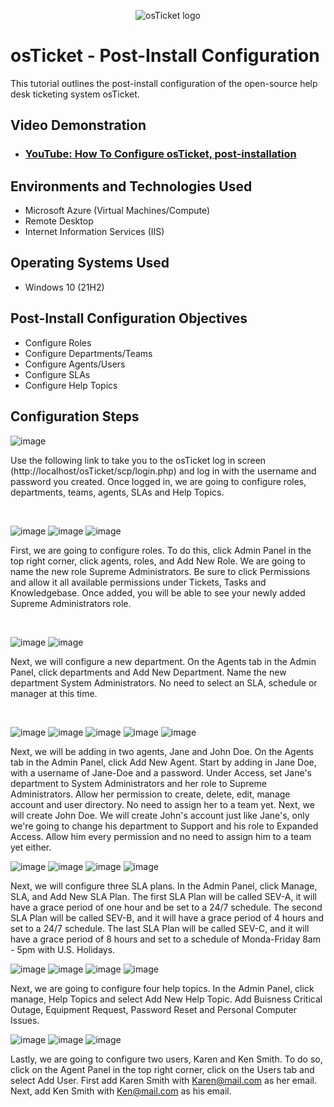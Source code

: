 <p align="center">
<img src="https://i.imgur.com/Clzj7Xs.png" alt="osTicket logo"/>
</p>

<h1>osTicket - Post-Install Configuration</h1>
This tutorial outlines the post-install configuration of the open-source help desk ticketing system osTicket.<br />


<h2>Video Demonstration</h2>

- ### [YouTube: How To Configure osTicket, post-installation](https://www.youtube.com)

<h2>Environments and Technologies Used</h2>

- Microsoft Azure (Virtual Machines/Compute)
- Remote Desktop
- Internet Information Services (IIS)

<h2>Operating Systems Used </h2>

- Windows 10</b> (21H2)

<h2>Post-Install Configuration Objectives</h2>

- Configure Roles
- Configure Departments/Teams
- Configure Agents/Users
- Configure SLAs
- Configure Help Topics

<h2>Configuration Steps</h2>

![image](https://github.com/user-attachments/assets/5b1c1e43-0633-4fa1-acb8-9156d58f0226)

</p>
<p>
Use the following link to take you to the osTicket log in screen (http://localhost/osTicket/scp/login.php) and log in with the username and password you created. Once logged in, we are going to configure roles, departments, teams, agents, SLAs and Help Topics. 

</p>
<br />

<p>
  
![image](https://github.com/user-attachments/assets/5fab6cf7-59a5-425d-b759-28c20ed529f0)
![image](https://github.com/user-attachments/assets/e939e9cf-c8f6-410d-842c-eac0ca17ccea)
![image](https://github.com/user-attachments/assets/9051e13f-3d50-46c0-a818-0f223b34c653)

</p>
<p>
First, we are going to configure roles. To do this, click Admin Panel in the top right corner, click agents, roles, and Add New Role. We are going to name the new role Supreme Administrators. Be sure to click Permissions and allow it all available permissions under Tickets, Tasks and Knowledgebase. Once added, you will be able to see your newly added Supreme Administrators role.
</p>
<br />

<p>
  
![image](https://github.com/user-attachments/assets/b45fce72-cb95-4147-9173-48af704ea61b)
![image](https://github.com/user-attachments/assets/09e26c9f-3827-42e9-96da-8719a856b09b)

</p>
<p>
Next, we will configure a new department. On the Agents tab in the Admin Panel, click departments and Add New Department. Name the new department System Administrators. No need to select an SLA, schedule or manager at this time. 
</p>
<br />

![image](https://github.com/user-attachments/assets/51ac2a90-de9f-47e5-b5bd-acb9dcd00d50)
![image](https://github.com/user-attachments/assets/a9dbee7c-a3fb-4645-a6d9-c73e43afcd49)
![image](https://github.com/user-attachments/assets/06be2843-f039-4102-8352-3db6590cfc35)
![image](https://github.com/user-attachments/assets/acef2aba-5173-4d37-b9d6-f25466fcdb6d)
![image](https://github.com/user-attachments/assets/c2916268-296d-44f1-9f29-ef973cfe30c1)


Next, we will be adding in two agents, Jane and John Doe. On the Agents tab in the Admin Panel, click Add New Agent. Start by adding in Jane Doe, with a username of Jane-Doe and a password. Under Access, set Jane's department to System Administrators and her role to Supreme Administrators. Allow her permission to create, delete, edit, manage account and user directory. No need to assign her to a team yet. Next, we will create John Doe. We will create John's account just like Jane's, only we're going to change his department to Support and his role to Expanded Access. Allow him every permission and no need to assign him to a team yet either. 

![image](https://github.com/user-attachments/assets/9fdef37a-60f2-4eac-8d26-a7bf8660b621)
![image](https://github.com/user-attachments/assets/273cccaf-40fe-40f0-9229-7fb09d8df270)
![image](https://github.com/user-attachments/assets/7f103087-7960-4989-bc4f-51eb0a66d52b)
![image](https://github.com/user-attachments/assets/158780af-c6ef-48d0-93b1-152a2cb59e77)


Next, we will configure three SLA plans. In the Admin Panel, click Manage, SLA, and Add New SLA Plan. The first SLA Plan will be called SEV-A, it will have a grace period of one hour and be set to a 24/7 schedule. The second SLA Plan will be called SEV-B, and it will have a grace period of 4 hours and set to a 24/7 schedule. The last SLA Plan will be called SEV-C, and it will have a grace period of 8 hours and set to a schedule of Monda-Friday 8am - 5pm with U.S. Holidays. 

![image](https://github.com/user-attachments/assets/9a3785d8-978e-4b9c-a2bd-625fd5349aff)
![image](https://github.com/user-attachments/assets/17c2230e-5316-4781-93ec-928ae9ed3ca5)
![image](https://github.com/user-attachments/assets/79d7f02f-3176-45b8-b124-7f690af9220d)
![image](https://github.com/user-attachments/assets/86b84d11-beb9-4cec-b8d5-90d15b464618)


Next, we are going to configure four help topics. In the Admin Panel, click manage, Help Topics and select Add New Help Topic. Add Buisness Critical Outage, Equipment Request, Password Reset and Personal Computer Issues. 


![image](https://github.com/user-attachments/assets/11f00c48-aa86-4c9b-aaca-925149848058)
![image](https://github.com/user-attachments/assets/24705015-36e8-4dd3-b015-bc765aab8497)
![image](https://github.com/user-attachments/assets/8b086a84-d3bb-4235-82d4-0d1fe7788817)


Lastly, we are going to configure two users, Karen and Ken Smith. To do so, click on the Agent Panel in the top right corner, click on the Users tab and select Add User. First add Karen Smith with Karen@mail.com as her email. Next, add Ken Smith with Ken@mail.com as his email. 
